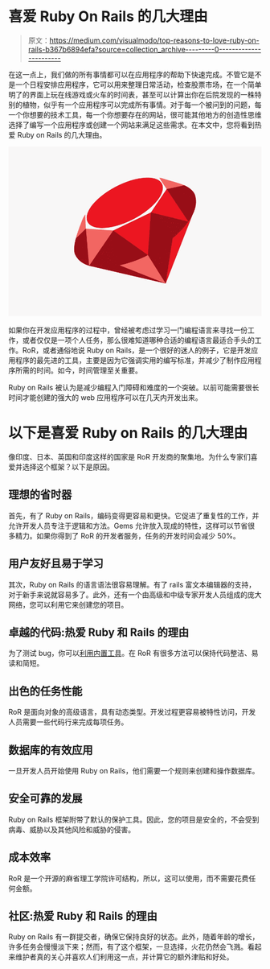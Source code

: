 # 喜爱 Ruby On Rails 的几大理由

> 原文：<https://medium.com/visualmodo/top-reasons-to-love-ruby-on-rails-b367b6894efa?source=collection_archive---------0----------------------->

在这一点上，我们做的所有事情都可以在应用程序的帮助下快速完成。不管它是不是一个日程安排应用程序，它可以用来整理日常活动，检查股票市场，在一个简单明了的界面上玩在线游戏或火车的时间表，甚至可以计算出你在后院发现的一株特别的植物，似乎有一个应用程序可以完成所有事情。对于每一个被问到的问题，每一个你想要的技术工具，每一个你想要存在的网站，很可能其他地方的创造性思维选择了编写一个应用程序或创建一个网站来满足这些需求。在本文中，您将看到热爱 Ruby on Rails 的几大理由。

![](img/035de99e9d4404e0dae99a6a2d19e3f5.png)

如果你在开发应用程序的过程中，曾经被考虑过学习一门编程语言来寻找一份工作，或者仅仅是一项个人任务，那么很难知道哪种合适的编程语言最适合手头的工作。RoR，或者通俗地说 Ruby on Rails，是一个很好的迷人的例子，它是开发应用程序的最先进的工具，主要是因为它强调实用的编写标准，并减少了制作应用程序所需的时间。如今，时间管理至关重要。

Ruby on Rails 被认为是减少编程入门障碍和难度的一个突破。以前可能需要很长时间才能创建的强大的 web 应用程序可以在几天内开发出来。

# 以下是喜爱 Ruby on Rails 的几大理由

像印度、日本、英国和印度这样的国家是 RoR 开发商的聚集地。为什么专家们喜爱并选择这个框架？以下是原因。

## 理想的省时器

首先，有了 Ruby on Rails，编码变得更容易和更快。它促进了重复性的工作，并允许开发人员专注于逻辑和方法。Gems 允许放入现成的特性，这样可以节省很多精力。如果你得到了 RoR 的开发者服务，任务的开发时间会减少 50%。

## 用户友好且易于学习

其次，Ruby on Rails 的语言语法很容易理解。有了 rails 富文本编辑器的支持，对于新手来说就容易多了。此外，还有一个由高级和中级专家开发人员组成的庞大网络，您可以利用它来创建您的项目。

## 卓越的代码:热爱 Ruby 和 Rails 的理由

为了测试 bug，你可以[利用内置工具](https://visualmodo.com/proven-marketing-strategies-to-boost-your-business-income/)。在 RoR 有很多方法可以保持代码整洁、易读和简短。

## 出色的任务性能

RoR 是面向对象的高级语言，具有动态类型。开发过程更容易被特性访问，开发人员需要一些代码行来完成每项任务。

## 数据库的有效应用

一旦开发人员开始使用 Ruby on Rails，他们需要一个规则来创建和操作数据库。

## 安全可靠的发展

Ruby on Rails 框架附带了默认的保护工具。因此，您的项目是安全的，不会受到病毒、威胁以及其他风险和威胁的侵害。

## 成本效率

RoR 是一个开源的麻省理工学院许可结构，所以，这可以使用，而不需要花费任何金额。

## 社区:热爱 Ruby 和 Rails 的理由

Ruby on Rails 有一群提交者，确保它保持良好的状态。此外，随着年龄的增长，许多任务会慢慢淡下来；然而，有了这个框架，一旦选择，火花仍然会飞溅。看起来维护者真的关心并喜欢人们利用这一点，并计算它的额外津贴和好处。